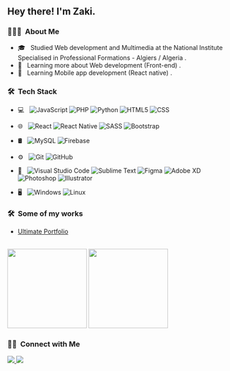 <h2> Hey there! I'm Zaki.</h2>

<h3> 👨🏻‍💻 &nbsp;About Me </h3>

- 🎓 &nbsp; Studied Web development and Multimedia at the National Institute Specialised in Professional Formations - Algiers / Algeria .
- 🌱 &nbsp; Learning more about Web development (Front-end) .
- 🌱 &nbsp; Learning Mobile app development (React native) .

<h3> 🛠 &nbsp;Tech Stack</h3>

- 💻 &nbsp;
	![JavaScript](https://img.shields.io/badge/-JavaScript-333333?style=flat&logo=javascript)
	![PHP](https://img.shields.io/badge/-PHP-333333?style=flat&logo=php)
	![Python](https://img.shields.io/badge/-Python-333333?style=flat&logo=python)
	![HTML5](https://img.shields.io/badge/-HTML5-333333?style=flat&logo=HTML5)
	![CSS](https://img.shields.io/badge/-CSS3-333333?style=flat&logo=CSS3&logoColor=1572B6)

- 🌐 &nbsp;
  ![React](https://img.shields.io/badge/-React-333333?style=flat&logo=react)
  ![React Native](https://img.shields.io/badge/-React%20native-333333?style=flat&logo=react)
  ![SASS](https://img.shields.io/badge/-SASS-333333?logo=sass)
  ![Bootstrap](https://img.shields.io/badge/-Bootstrap-333333?style=flat&logo=bootstrap&logoColor=563D7C)
  
- 🛢 &nbsp;
  ![MySQL](https://img.shields.io/badge/-MySQL-333333?style=flat&logo=mysql)
	![Firebase](https://img.shields.io/badge/-Firebase-333333?style=flat&logo=firebase)

- ⚙️ &nbsp;
  ![Git](https://img.shields.io/badge/-Git-333333?style=flat&logo=git)
  ![GitHub](https://img.shields.io/badge/-GitHub-333333?style=flat&logo=github)

- 🔧 &nbsp;
  ![Visual Studio Code](https://img.shields.io/badge/-Visual%20Studio%20Code-333333?style=flat&logo=visual-studio-code&logoColor=007ACC)
  ![Sublime Text](https://img.shields.io/badge/-Sublime%20Text-333333?style=flat&logo=sublime%20text)
	![Figma](https://img.shields.io/badge/-Figma-333333?style=flat&logo=figma)
	![Adobe XD](https://img.shields.io/badge/-Adobe%20XD-333333?logo=adobe-xd)
  ![Photoshop](https://img.shields.io/badge/-Photoshop-333333?style=flat&logo=adobe-photoshop)
	![Illustrator](https://img.shields.io/badge/-Illustrator-333333?style=flat&logo=adobe-illustrator)
	
- 🖥 &nbsp;
	![Windows](https://img.shields.io/badge/-Windows-333333?style=flat&logo=windows)
	![Linux](https://img.shields.io/badge/-Linux-333333?style=flat&logo=linux)

<h3> 🛠 &nbsp;Some of my works</h3>

- <a href='https://github.com/Zaki-Dz/Ultimate_Portfolio_React'>Ultimate Portfolio</a>

<br/>

<img height="180em" src="https://github-readme-stats.vercel.app/api?username=Zaki-Dz&theme=cyan&show_icons=true" />
<img height="180em" src="https://github-readme-stats.vercel.app/api/top-langs/?username=Zaki-Dz&theme=cyan&layout=compact" />

<br/>

<h3> 🤝🏻 &nbsp;Connect with Me </h3>

<a href="https://www.linkedin.com/in/zakaria-mameri-149b13222/">
	<img src="https://img.shields.io/badge/-Linked%20in-333333?logo=linkedin" />
</a>
<a href="mailto:zakariamameri.dev@gmail.com">
	<img src="https://img.shields.io/badge/-Gmail-333333?logo=gmail" />
</a>

